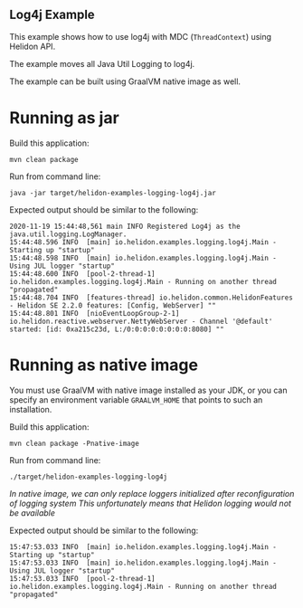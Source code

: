 Log4j Example
---

This example shows how to use log4j with MDC (`ThreadContext`)
 using Helidon API.
 
The example moves all Java Util Logging to log4j.

The example can be built using GraalVM native image as well.

# Running as jar

Build this application:
```shell script
mvn clean package
```

Run from command line:
```shell script
java -jar target/helidon-examples-logging-log4j.jar
```

Expected output should be similar to the following:
```text
2020-11-19 15:44:48,561 main INFO Registered Log4j as the java.util.logging.LogManager.
15:44:48.596 INFO  [main] io.helidon.examples.logging.log4j.Main - Starting up "startup"
15:44:48.598 INFO  [main] io.helidon.examples.logging.log4j.Main - Using JUL logger "startup"
15:44:48.600 INFO  [pool-2-thread-1] io.helidon.examples.logging.log4j.Main - Running on another thread "propagated"
15:44:48.704 INFO  [features-thread] io.helidon.common.HelidonFeatures - Helidon SE 2.2.0 features: [Config, WebServer] ""
15:44:48.801 INFO  [nioEventLoopGroup-2-1] io.helidon.reactive.webserver.NettyWebServer - Channel '@default' started: [id: 0xa215c23d, L:/0:0:0:0:0:0:0:0:8080] ""
```

# Running as native image
You must use GraalVM with native image installed as your JDK,
or you can specify an environment variable `GRAALVM_HOME` that points
to such an installation.

Build this application:
```shell script
mvn clean package -Pnative-image
```

Run from command line:
```shell script
./target/helidon-examples-logging-log4j
```

*In native image, we can only replace loggers initialized after reconfiguration of logging system
This unfortunately means that Helidon logging would not be available*

Expected output should be similar to the following:
```text
15:47:53.033 INFO  [main] io.helidon.examples.logging.log4j.Main - Starting up "startup"
15:47:53.033 INFO  [main] io.helidon.examples.logging.log4j.Main - Using JUL logger "startup"
15:47:53.033 INFO  [pool-2-thread-1] io.helidon.examples.logging.log4j.Main - Running on another thread "propagated"
```